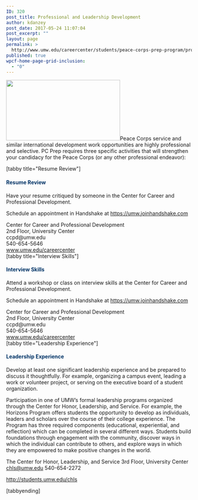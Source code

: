 ```yaml
---
ID: 320
post_title: Professional and Leadership Development
author: kdanzey
post_date: 2017-05-24 11:07:04
post_excerpt: ""
layout: page
permalink: >
  http://www.umw.edu/careercenter/students/peace-corps-prep-program/professional-leadership-development/
published: true
wpcf-home-page-grid-inclusion:
  - "0"
---
```

<a href="https://www.peacecorps.gov/volunteer/university-programs/peace-corps-prep/"><img class="alignnone wp-image-235" src="http://www.umw.edu/careercenter/wp-content/uploads/sites/41/2017/03/PeaceCorpsPrep-1-300x159.jpg" alt="" width="309" height="164" /></a>Peace Corps service and similar international development work opportunities are highly professional and selective. PC Prep requires three specific activities that will strengthen your candidacy for the Peace Corps (or any other professional endeavor):

[tabby title="Resume Review"]
<h4><strong><span style="color: #003366">Resume Review
</span></strong></h4>
Have your resume critiqued by someone in the Center for Career and Professional Development.

Schedule an appointment in Handshake at https://umw.joinhandshake.com
<p style="margin: 0in;margin-bottom: .0001pt">Center for Career and Professional Development</p>
<p style="margin: 0in;margin-bottom: .0001pt">2nd Floor, University Center</p>
<p style="margin: 0in;margin-bottom: .0001pt">ccpd@umw.edu</p>
<p style="margin: 0in;margin-bottom: .0001pt">540-654-5646</p>
<p style="margin: 0in;margin-bottom: .0001pt"><a href="http://www.umw.edu/careercenter">www.umw.edu/careercenter </a></p>
[tabby title="Interview Skills"]
<h4><strong><span style="color: #003366">Interview Skills
</span></strong></h4>
Attend a workshop or class on interview skills at the Center for Career and Professional Development.

Schedule an appointment in Handshake at https://umw.joinhandshake.com
<p style="margin: 0in;margin-bottom: .0001pt">Center for Career and Professional Development</p>
<p style="margin: 0in;margin-bottom: .0001pt">2nd Floor, University Center</p>
<p style="margin: 0in;margin-bottom: .0001pt">ccpd@umw.edu</p>
<p style="margin: 0in;margin-bottom: .0001pt">540-654-5646</p>
<p style="margin: 0in;margin-bottom: .0001pt"><a href="http://www.umw.edu/careercenter">www.umw.edu/careercenter </a></p>
[tabby title="Leadership Experience"]
<h4><strong><span style="color: #003366">Leadership Experience
</span></strong></h4>
Develop at least one significant leadership experience and be prepared to discuss it thoughtfully. For example, organizing a campus event, leading a work or volunteer project, or serving on the executive board of a student organization.

Participation in one of UMW’s formal leadership programs organized through the Center for Honor, Leadership, and Service. For example, the Horizons Program offers students the opportunity to develop as individuals, leaders and scholars over the course of their college experience. The Program has three required components (educational, experiential, and reflection) which can be completed in several different ways. Students build foundations through engagement with the community, discover ways in which the individual can contribute to others, and explore ways in which they are empowered to make positive changes in the world.

The Center for Honor, Leadership, and Service
3rd Floor, University Center
chls@umw.edu
540-654-2272

<a href="http://students.umw.edu/chls">http://students.umw.edu/chls</a>

[tabbyending]

<em> </em>
